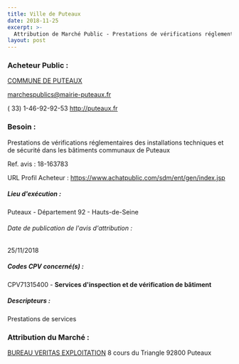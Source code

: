 ```yaml
---
title: Ville de Puteaux
date: 2018-11-25
excerpt: >-
  Attribution de Marché Public - Prestations de vérifications réglementaires des installations techniques et de sécurité dans les bâtiments communaux de Puteaux
layout: post
---
```


### Acheteur Public : 
<a href="/acheteur-136/siren-219200623"> COMMUNE DE PUTEAUX</a><br/>



marchespublics@mairie-puteaux.fr

( 33) 1-46-92-92-53
http://puteaux.fr
### Besoin :

Prestations de vérifications réglementaires des installations techniques et de sécurité dans les bâtiments communaux de Puteaux

Ref. avis : 18-163783

URL Profil Acheteur : https://www.achatpublic.com/sdm/ent/gen/index.jsp

##### Lieu d'exécution :

Puteaux - Département 92 - Hauts-de-Seine

###### Date de publication de l'avis d'attribution : 
25/11/2018

##### Codes CPV concerné(s) :
CPV71315400 - **Services d'inspection et de vérification de bâtiment** <br/>

##### Descripteurs :
Prestations de services <br/>

### Attribution du Marché :
<a href="/entreprise-575/siren-790184675"> BUREAU VERITAS EXPLOITATION</a>    8 cours du Triangle 92800 Puteaux <br/>

